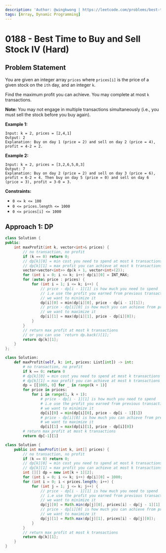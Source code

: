 ```yaml
---
description: 'Author: @wingkwong | https://leetcode.com/problems/best-time-to-buy-and-sell-stock-iv/'
tags: [Array, Dynamic Programming]
---
```


# 0188 - Best Time to Buy and Sell Stock IV (Hard) 

## Problem Statement

You are given an integer array `prices` where `prices[i]` is the price of a given stock on the `ith` day, and an integer `k`.

Find the maximum profit you can achieve. You may complete at most `k` transactions.

**Note:** You may not engage in multiple transactions simultaneously (i.e., you must sell the stock before you buy again).

**Example 1:**

```
Input: k = 2, prices = [2,4,1]
Output: 2
Explanation: Buy on day 1 (price = 2) and sell on day 2 (price = 4), profit = 4-2 = 2.
```

**Example 2:**

```
Input: k = 2, prices = [3,2,6,5,0,3]
Output: 7
Explanation: Buy on day 2 (price = 2) and sell on day 3 (price = 6), profit = 6-2 = 4. Then buy on day 5 (price = 0) and sell on day 6 (price = 3), profit = 3-0 = 3.
```

**Constraints:**

- `0 <= k <= 100`
- `0 <= prices.length <= 1000`
- `0 <= prices[i] <= 1000`

## Approach 1: DP

<SolutionAuthor name="@wingkwong"/>

```cpp
class Solution {
public:
    int maxProfit(int k, vector<int>& prices) {
        // no transaction, no profit
        if (k == 0) return 0;
        // dp[k][0] = min cost you need to spend at most k transactions
        // dp[k][1] = max profit you can achieve at most k transactions
        vector<vector<int>> dp(k + 1, vector<int>(2));
        for (int i = 0; i <= k; i++) dp[i][0] = INT_MAX;
        for (auto& price : prices) {
            for (int i = 1; i <= k; i++) {
                // price - dp[i - 1][1] is how much you need to spend
                // i.e use the profit you earned from previous transaction to buy the stock
                // we want to minimize it
                dp[i][0] = min(dp[i][0], price - dp[i - 1][1]);
                // price - dp[i][0] is how much you can achieve from previous min cost
                // we want to maximize it
                dp[i][1] = max(dp[i][1], price - dp[i][0]);
            }
        }
        // return max profit at most k transactions
        // or you can use `return dp.back()[1];`
        return dp[k][1];
    }
};
```


<SolutionAuthor name="@wingkwong"/>

```py
class Solution:
    def maxProfit(self, k: int, prices: List[int]) -> int:
        # no transaction, no profit
        if k == 0: return 0
        # dp[k][0] = min cost you need to spend at most k transactions
        # dp[k][1] = max profit you can achieve at most k transactions
        dp = [[1005, 0] for _ in range(k + 1)]
        for price in prices:
            for i in range(1, k + 1):
                # price - dp[i - 1][1] is how much you need to spend
                # i.e use the profit you earned from previous transaction to buy the stock
                # we want to minimize it
                dp[i][0] = min(dp[i][0], price - dp[i - 1][1])
                # price - dp[i][0] is how much you can achieve from previous min cost
                # we want to maximize it
                dp[i][1] = max(dp[i][1], price - dp[i][0])
        # return max profit at most k transactions
        return dp[-1][1]
```

<SolutionAuthor name="@wingkwong"/>

```java
class Solution {
    public int maxProfit(int k, int[] prices) {
        // no transaction, no profit
        if (k == 0) return 0;
        // dp[k][0] = min cost you need to spend at most k transactions
        // dp[k][1] = max profit you can achieve at most k transactions
        int [][] dp = new int[k + 1][2];
        for (int i = 0; i <= k; i++) dp[i][0] = 1000;
        for (int i = 0; i < prices.length; i++) {
            for (int j = 1; j <= k; j++) {
                // price - dp[i - 1][1] is how much you need to spend
                // i.e use the profit you earned from previous transaction to buy the stock
                // we want to minimize it
                dp[j][0] = Math.min(dp[j][0], prices[i] - dp[j - 1][1]);
                // price - dp[i][0] is how much you can achieve from previous min cost
                // we want to maximize it
                dp[j][1] = Math.max(dp[j][1], prices[i] - dp[j][0]);
            }
        }
        // return max profit at most k transactions
        return dp[k][1];
    }
}
```